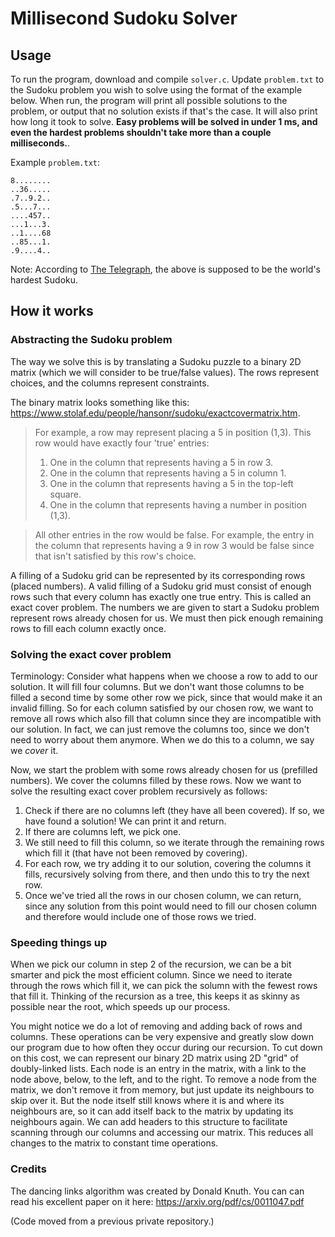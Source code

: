 # Millisecond Sudoku Solver

## Usage

To run the program, download and compile `solver.c`. Update `problem.txt` to the Sudoku problem you wish to solve using the format of the example below. When run, the program will print all possible solutions to the problem, or output that no solution exists if that's the case. It will also print how long it took to solve. **Easy problems will be solved in under 1 ms, and even the hardest problems shouldn't take more than a couple milliseconds.**.

Example `problem.txt`:
```
8........
..36.....
.7..9.2..
.5...7...
....457..
...1...3.
..1....68
..85...1.
.9....4..
```
Note: According to [The Telegraph](https://www.telegraph.co.uk/news/science/science-news/9359579/Worlds-hardest-sudoku-can-you-crack-it.html), the above is supposed to be the world's hardest Sudoku.

## How it works

### Abstracting the Sudoku problem

The way we solve this is by translating a Sudoku puzzle to a binary 2D matrix (which we will consider to be true/false values). The rows represent choices, and the columns represent constraints.

The binary matrix looks something like this: https://www.stolaf.edu/people/hansonr/sudoku/exactcovermatrix.htm.
> For example, a row may represent placing a 5 in position (1,3). This row would have exactly four 'true' entries:
> 1. One in the column that represents having a 5 in row 3.
> 2. One in the column that represents having a 5 in column 1.
> 3. One in the column that represents having a 5 in the top-left square.
> 4. One in the column that represents having a number in position (1,3).

> All other entries in the row would be false. For example, the entry in the column that represents having a 9 in row 3 would be false since that isn't satisfied by this row's choice.

A filling of a Sudoku grid can be represented by its corresponding rows (placed numbers). A valid filling of a Sudoku grid must consist of enough rows such that every column has exactly one true entry. This is called an exact cover problem.
The numbers we are given to start a Sudoku problem represent rows already chosen for us. We must then pick enough remaining rows to fill each column exactly once.

### Solving the exact cover problem

Terminology: Consider what happens when we choose a row to add to our solution. It will fill four columns. But we don't want those columns to be filled a second time by some other row we pick, since that would make it an invalid filling. So for each column satisfied by our chosen row, we want to remove all rows which also fill that column since they are incompatible with our solution. In fact, we can just remove the columns too, since we don't need to worry about them anymore. When we do this to a column, we say we *cover* it.

Now, we start the problem with some rows already chosen for us (prefilled numbers). We cover the columns filled by these rows. Now we want to solve the resulting exact cover problem recursively as follows:
1. Check if there are no columns left (they have all been covered). If so, we have found a solution! We can print it and return.
2. If there are columns left, we pick one.
3. We still need to fill this column, so we iterate through the remaining rows which fill it (that have not been removed by covering).
4. For each row, we try adding it to our solution, covering the columns it fills, recursively solving from there, and then undo this to try the next row.
5. Once we've tried all the rows in our chosen column, we can return, since any solution from this point would need to fill our chosen column and therefore would include one of those rows we tried.

### Speeding things up

When we pick our column in step 2 of the recursion, we can be a bit smarter and pick the most efficient column. Since we need to iterate through the rows which fill it, we can pick the solumn with the fewest rows that fill it. Thinking of the recursion as a tree, this keeps it as skinny as possible near the root, which speeds up our process.

You might notice we do a lot of removing and adding back of rows and columns. These operations can be very expensive and greatly slow down our program due to how often they occur during our recursion. To cut down on this cost, we can represent our binary 2D matrix using 2D "grid" of doubly-linked lists. Each node is an entry in the matrix, with a link to the node above, below, to the left, and to the right. To remove a node from the matrix, we don't remove it from memory, but just update its neighbours to skip over it. But the node itself still knows where it is and where its neighbours are, so it can add itself back to the matrix by updating its neighbours again. We can add headers to this structure to facilitate scanning through our columns and accessing our matrix. This reduces all changes to the matrix to constant time operations.

### Credits

The dancing links algorithm was created by Donald Knuth. You can can read his excellent paper on it here: https://arxiv.org/pdf/cs/0011047.pdf

(Code moved from a previous private repository.)
